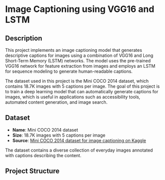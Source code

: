 # Image Captioning using VGG16 and LSTM

## Description
This project implements an image captioning model that generates descriptive captions for images using a combination of VGG16 and Long Short-Term Memory (LSTM) networks. The model uses the pre-trained VGG16 network for feature extraction from images and employs an LSTM for sequence modeling to generate human-readable captions.

The dataset used in this project is the Mini COCO 2014 dataset, which contains 18.7K images with 5 captions per image. The goal of this project is to train a deep learning model that can automatically generate captions for images, which is useful in applications such as accessibility tools, automated content generation, and image search.

## Dataset
- **Name**: Mini COCO 2014 dataset
- **Size**: 18.7K images with 5 captions per image
- **Source**: [Mini COCO 2014 dataset for image captioning on Kaggle](https://www.kaggle.com/datasets/nagasai524/mini-coco2014-dataset-for-image-captioning)

The dataset contains a diverse collection of everyday images annotated with captions describing the content.

## Project Structure

